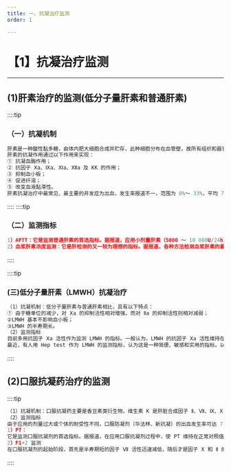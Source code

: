 ```yaml
---
title: 一、抗凝治疗监测
order: 1

---
```


# 【1】抗凝治疗监测

<kaodian :text="'血液学检验记忆卡'" />

<!-- ###### 第三十二章 抗凝与溶栓治疗的实验室监测

> 临床血液学检验 -->

<beitiX/>

---

## (1)肝素治疗的监测(低分子量肝素和普通肝素)

<son :text="'血液学检验记忆卡'" text1="(1)肝素治疗的监测(低分子量肝素和普通肝素)" :textOption="[['掌握','专业知识','专业实践能力'],['掌握','相关专业知识','专业知识'],['掌握','相关专业知识','专业知识']]" />

::::tip

### （一）抗凝机制

```js
肝素是一种酸性黏多糖，由体内肥大细胞合成并贮存，此种细胞分布在血管壁，故所有组织和器官几乎均含有微量的肝素。正常人血液中肝素含量很低，仅为 9mg/L。
肝素的抗凝作用通过以下作用来实现：
① 抗凝血酶作用；
② 抗因子 Ⅹa、Ⅸa、Ⅺa、Ⅻa 及 KK 的作用；
③ 抑制血小板；
④ 促进纤溶；
⑤ 改变血液黏滞性。
肝素抗凝治疗中最常见、最主要的并发症为出血，发生率报道不一，范围为 0%～ 33%，平均 7%～ 10%。其次是血小板减少；偶可见其他并发症如过敏反应等。
```

::::
::::tip

### （二）监测指标

```js
1）APTT：它是监测普通肝素的首选指标。据报道，应用小剂量肝素（5000 ～ 10 000U/24h），可以不作监测。应用 10 000U/24h 者，APTT 可延长至正常值（31 ～ 43s）的 1.5 ～ 1.7 倍，也不至于引起出血并发症。但是在应用中等剂量（10 000 ～ 20 000U/24h）和大剂量（20 000 ～ 30 000U/24h）时，必须作检测试验，使 APTT 较正常对照值延长 1.5 ～ 2.5 倍。这既可取得最佳抗凝疗效，又无严重的出血风险。
2）血浆肝素浓度监测：它是肝检测的又一较为理想的指标。据报道，各种方法检测血浆肝素的最低浓度依次为微电泳法（0.0025U/ml）、超过加钙凝血酶法（TCCT，0.005U/ml）、超过发色底物法（CS，0.01U/ml）、超过凝血酶法（TT，0.01U/ml）。在 APTT 为正常对照值的 1.5 ～ 2.5 倍时，血浆肝浓度为 0.2 ～ 0.5U/ml。因此，这种浓度的肝素是治疗的最佳选择。

```

::::

::::tip

### (三)低分子量肝素（LMWH）抗凝治疗

```js
（1）抗凝机制：低分子量肝素与普通肝素相比，具有以下特点：
① 由于糖单位的减少，对 Ⅹa 的抑制活性相对增强，而对 Ⅱa 的抑制活性则相对减弱；
②LMWH 基本不影响血小板；
③LMWH 的半寿期长。
（2）监测指标
目前多用抗因子 Ⅹa 活性作为监测 LMWH 的指标。一般认为，LMWH 的抗因子 Ⅹa 活性维持在 0.5 ～ 4.0 个抗因子 Ⅹa 单位/毫升为佳，
最近，有人用 Hep test 作为 LMWH 的监测指标，认为这是一种简便、敏感和实用的指标。以 Hep test 小于 120s 为最佳选择。

```

::::

## (2)口服抗凝药治疗的监测

<son :text="'血液学检验记忆卡'" text1="(2)口服抗凝药治疗的监测" :textOption="[['掌握','相关专业知识','专业知识'],['掌握','专业知识','专业实践能力'],['掌握','相关专业知识','专业知识']]" />

::::tip

```js
（1）抗凝机制：口服抗凝药主要是香豆素类衍生物。维生素 K 是肝脏合成因子 Ⅱ、Ⅶ、Ⅸ、Ⅹ 中必不可少的辅因子，而此类药物的化学结构与维生素 K 相似，可与维生素 K 竞争，从而妨碍维生素 K 的利用，使合成的因子缺乏活性，这样起到抗凝作用。此类药物一般而言，于口服 24 ～ 72h 后才见效，抗凝作用于停药后 4 ～ 5d 才消失。
（2）监测指标
由于应用的剂量过大或个体的耐受性不同，口服防凝剂（华法林、新抗凝）的出血发生率可达 7.1%～ 20.5%。可选用下列试验作为监测的指标。
1）PT：
它是监测口服抗凝剂的首选指标。据报道，在应用口服抗凝剂过程中，使 PT 维持在正常对照值（12.0s±1.0s）的 1.5 ～ 2.0 倍，使凝血酶原时间比率（prethrombin time ratio，PTR）维持在 1.5 ～ 2.0 为佳。若 PTR 大于 2.0 时，其出血发生率为 22%；在 PTR 小于 2.0 时，其出血发生率仅为 4%。
2）F1+2 监测
在口服抗凝剂的起始阶段，首先是半寿期短的因子 Ⅶ 活性迅速减低，随后才是因子 Ⅹ 和 Ⅱ 的活性减低。因此，当 PT 开始延长时，仅反映因子 Ⅶ 活性减低，而不能全面地反映其他因子的活性。这也意味着尽管 PT 检测值在有效治疗范围内，患者不一定达到足够的抗凝目的。此外，应用小剂量口服抗凝剂治疗时，PT 也不够敏感。为了克服上述缺点，有人检测 F1+2，使其稳定在 0.10 ～ 1.5nmol/L 之间对监测口服抗凝剂较为理想。【参考值为（0.40±0.23）nmol/L】。
```

::::
